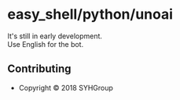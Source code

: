 # easy_shell/python/unoai

It's still in early development.  
Use English for the bot.

## Contributing
* Copyright © 2018 SYHGroup
